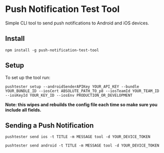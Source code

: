 # Push Notification Test Tool

Simple CLI tool to send push notifications to Android and iOS devices.

## Install

`npm install -g push-notification-test-tool`

## Setup

To set up the tool run:
```
pushtester setup --androidSenderAPIKey YOUR_API_KEY --bundle YOUR_BUNDLE_ID --iosCert ABSOLUTE_PATH_TO_p8 --iosTeamId YOUR_TEAM_ID --iosKeyId YOUR_KEY_ID --iosEnv PRODUCTION_OR_DEVELOPMENT
```
**Note: this wipes and rebuilds the config file each time so make sure you include all fields.**

## Sending a Push Notification

```
pushtester send ios -t TITLE -m MESSAGE tool -d YOUR_DEVICE_TOKEN
```

```
pushtester send android -t TITLE -m MESSAGE tool -d YOUR_DEVICE_TOKEN
```
